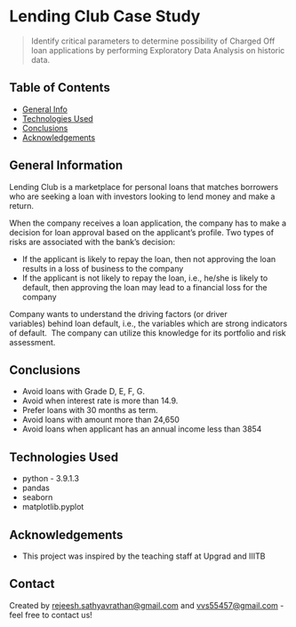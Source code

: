 # Lending Club Case Study
> Identify critical parameters to determine possibility of Charged Off loan applications by performing Exploratory Data Analysis on historic data.


## Table of Contents
* [General Info](#general-information)
* [Technologies Used](#technologies-used)
* [Conclusions](#conclusions)
* [Acknowledgements](#acknowledgements)

## General Information
Lending Club is a marketplace for personal loans that matches borrowers who are seeking a loan with investors looking to lend money and make a return. 

When the company receives a loan application, the company has to make a decision for loan approval based on the applicant’s profile. Two types of risks are associated with the bank’s decision:
 - If the applicant is likely to repay the loan, then not approving the loan results in a loss of business to the company
 - If the applicant is not likely to repay the loan, i.e., he/she is likely to default, then approving the loan may lead to a financial loss for the company

Company wants to understand the driving factors (or driver variables) behind loan default, i.e., the variables which are strong indicators of default.  The company can utilize this knowledge for its portfolio and risk assessment. 

<!-- You don't have to answer all the questions - just the ones relevant to your project. -->

## Conclusions
- Avoid loans with Grade D, E, F, G.
- Avoid when interest rate is more than 14.9.
- Prefer loans with 30 months as term.
- Avoid loans with amount more than 24,650
- Avoid loans when applicant has an annual income less than 3854

<!-- You don't have to answer all the questions - just the ones relevant to your project. -->


## Technologies Used
- python - 3.9.1.3
- pandas
- seaborn
- matplotlib.pyplot

<!-- As the libraries versions keep on changing, it is recommended to mention the version of library used in this project -->

## Acknowledgements
- This project was inspired by the teaching staff at Upgrad and IIITB


## Contact
Created by rejeesh.sathyavrathan@gmail.com and vvs55457@gmail.com - feel free to contact us!